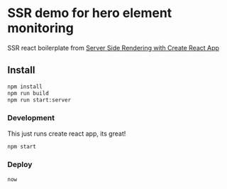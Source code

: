 SSR demo for hero element monitoring
====================================

SSR react boilerplate from [Server Side Rendering with Create React App](https://github.com/ayroblu/ssr-create-react-app-v2) 

Install
-------
```bash
npm install
npm run build
npm run start:server
```

### Development
This just runs create react app, its great!
```bash
npm start
```

### Deploy
```bash
now
```


